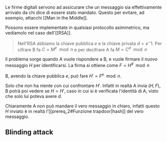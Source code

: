 Le firme digitali servono ad assicurare che un messaggio sia effettivamente arrivato da chi dice di essere stato mandato. Questo per evitare, ad esempio, attacchi [[Man in the Middle]].

Possono essere implementate in qualsiasi protocollo asimmetrico, ma vediamolo nel caso dell'[[RSA]]. 

>Nell'RSA abbiamo la chiave pubblica $e$ e la chiave privata $d = e^-1$. Per cifrare B fa $C = M^e \mod n$ e per decifrare A fa $M = C^d \mod n$

Il problema sorge quando A vuole rispondere a B, e vuole firmare il *nuovo* messaggio $H$ per identificarsi. La firma si ottiene come $F = H^d \mod n$

B, avendo la chiave pubblica $e$, può fare $H' = F^e \mod n$. 

Solo che non ha niente con cui confrontare $H'$. Infatti in realtà A invia $(H,F)$, B potrà poi vedere se $H = H'$, caso in cui si è verificata l'identità di A, visto che solo lui poteva avere $d$. 

Chiaramente A non può mandare il vero messaggio in chiaro, infatti questo $H$ inviato è in realtà l'[[prereq_2#Funzione trapdoor|hash]] del vero messaggio.
## Blinding attack
